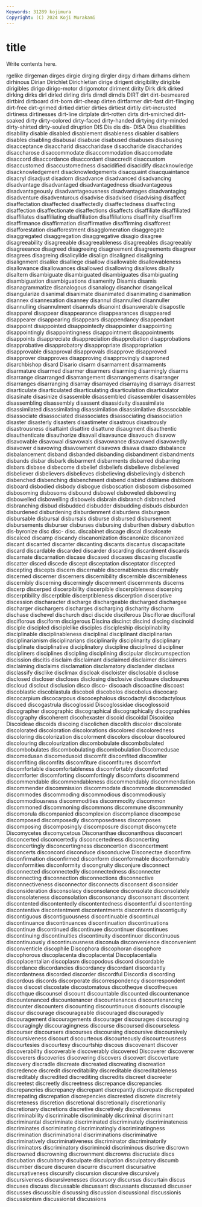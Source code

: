 ```yaml
---
Keywords: 31289 kojimura
Copyright: (C) 2024 Koji Murakami
---
```


# title

Write contents here.



rgelike dirgeman dirges
dirgie dirging dirgler dirgy dirham dirhams dirhem dirhinous Dirian Dirichlet
Dirichletian dirige dirigent dirigibility dirigible dirigibles dirigo dirigo-motor dirigomotor diriment
dirity Dirk dirk dirked dirking dirks dirl dirled dirling dirls
dirndl dirndls DIRT dirt dirt-besmeared dirtbird dirtboard dirt-born dirt-cheap dirten
dirtfarmer dirt-fast dirt-flinging dirt-free dirt-grimed dirtied dirtier dirties dirtiest dirtily
dirt-incrusted dirtiness dirtinesses dirt-line dirtplate dirt-rotten dirts dirt-smirched dirt-soaked dirty
dirty-colored dirty-faced dirty-handed dirtying dirty-minded dirty-shirted dirty-souled diruption DIS Dis
dis dis- DISA Disa disabilities disability disable disabled disablement disableness
disabler disablers disables disabling disabusal disabuse disabused disabuses disabusing disacceptance
disaccharid disaccharidase disaccharide disaccharides disaccharose disaccommodate disaccommodation disaccomodate disaccord disaccordance
disaccordant disaccredit disaccustom disaccustomed disaccustomedness disacidified disacidify disacknowledge disacknowledgement disacknowledgements
disacquaint disacquaintance disacryl disadjust disadorn disadvance disadvanced disadvancing disadvantage disadvantaged
disadvantagedness disadvantageous disadvantageously disadvantageousness disadvantages disadvantaging disadventure disadventurous disadvise disadvised
disadvising disaffect disaffectation disaffected disaffectedly disaffectedness disaffecting disaffection disaffectionate disaffections
disaffects disaffiliate disaffiliated disaffiliates disaffiliating disaffiliation disaffiliations disaffinity disaffirm disaffirmance
disaffirmation disaffirmative disaffirming disafforest disafforestation disafforestment disagglomeration disaggregate disaggregated disaggregation
disaggregative disagio disagree disagreeability disagreeable disagreeableness disagreeables disagreeably disagreeance disagreed
disagreeing disagreement disagreements disagreer disagrees disagreing disalicylide disalign disaligned disaligning
disalignment disalike disalliege disallow disallowable disallowableness disallowance disallowances disallowed disallowing
disallows disally disaltern disambiguate disambiguated disambiguates disambiguating disambiguation disambiguations disamenity
Disamis disamis disanagrammatize disanalogous disanalogy disanchor disangelical disangularize disanimal disanimate
disanimated disanimating disanimation disannex disannexation disanney disannul disannulled disannuller disannulling
disannulment disannuls disanoint disanswerable disapostle disapparel disappear disappearance disappearances disappeared
disappearer disappearing disappears disappendancy disappendant disappoint disappointed disappointedly disappointer disappointing
disappointingly disappointingness disappointment disappointments disappoints disappreciate disappreciation disapprobation disapprobations disapprobative
disapprobatory disappropriate disappropriation disapprovable disapproval disapprovals disapprove disapproved disapprover disapproves
disapproving disapprovingly disaproned disarchbishop disard Disario disarm disarmament disarmaments disarmature
disarmed disarmer disarmers disarming disarmingly disarms disarrange disarranged disarrangement disarrangements
disarranger disarranges disarranging disarray disarrayed disarraying disarrays disarrest disarticulate disarticulated
disarticulating disarticulation disarticulator disasinate disasinize disassemble disassembled disassembler disassembles disassembling
disassembly disassent disassiduity disassimilate disassimilated disassimilating disassimilation disassimilative disassociable disassociate
disassociated disassociates disassociating disassociation disaster disasterly disasters disastimeter disastrous disastrously
disastrousness disattaint disattire disattune disaugment disauthentic disauthenticate disauthorize disavail disavaunce
disavouch disavow disavowable disavowal disavowals disavowance disavowed disavowedly disavower disavowing
disavowment disavows disawa disazo disbalance disbalancement disband disbanded disbanding disbandment
disbandments disbands disbar disbark disbarment disbarments disbarred disbarring disbars disbase
disbecome disbelief disbeliefs disbelieve disbelieved disbeliever disbelievers disbelieves disbelieving disbelievingly
disbench disbenched disbenching disbenchment disbend disbind disblame disbloom disboard disbodied
disbody disbogue disboscation disbosom disbosomed disbosoming disbosoms disbound disbowel disboweled
disboweling disbowelled disbowelling disbowels disbrain disbranch disbranched disbranching disbud disbudded
disbudder disbudding disbuds disburden disburdened disburdening disburdenment disburdens disburgeon disbursable
disbursal disbursals disburse disbursed disbursement disbursements disburser disburses disbursing disburthen
disbury disbutton dis-byronize disc disc- disc. discabinet discage discal discalceate
discalced discamp discandy discanonization discanonize discanonized discant discanted discanter discanting
discants discantus discapacitate discard discardable discarded discarder discarding discardment discards
discarnate discarnation discase discased discases discasing discastle discatter disced discede
discept disceptation disceptator discepted discepting discepts discern discernable discernableness discernably
discerned discerner discerners discernibility discernible discernibleness discernibly discerning discerningly discernment
discernments discerns discerp discerped discerpibility discerpible discerpibleness discerping discerptibility discerptible
discerptibleness discerption discerptive discession discharacter discharge dischargeable discharged dischargee discharger
dischargers discharges discharging discharity discharm dischase dischevel dischurch disci discide
disciferous Disciflorae discifloral disciflorous disciform discigerous Discina discinct discind discing
discinoid disciple discipled disciplelike disciples discipleship disciplinability disciplinable disciplinableness disciplinal
disciplinant disciplinarian disciplinarianism disciplinarians disciplinarily disciplinarity disciplinary disciplinate disciplinative disciplinatory
discipline disciplined discipliner discipliners disciplines discipling disciplining discipular discircumspection discission
discitis disclaim disclaimant disclaimed disclaimer disclaimers disclaiming disclaims disclamation disclamatory
disclander disclass disclassify disclike disclimax discloak discloister disclosable disclose disclosed
discloser discloses disclosing disclosive disclosure disclosures discloud disclout disclusion disco
disco- discoach discoactine discoast discoblastic discoblastula discoboli discobolos discobolus discocarp
discocarpium discocarpous discocephalous discodactyl discodactylous discoed discogastrula discoglossid Discoglossidae discoglossoid
discographer discographic discographical discographically discographies discography discoherent discohexaster discoid discoidal
Discoidea Discoideae discoids discoing discolichen discolith discolor discolorate discolorated discoloration
discolorations discolored discoloredness discoloring discolorization discolorment discolors discolour discoloured discolouring
discolourization discombobulate discombobulated discombobulates discombobulating discombobulation Discomedusae discomedusan discomedusoid discomfit
discomfited discomfiter discomfiting discomfits discomfiture discomfitures discomfort discomfortable discomfortableness discomfortably
discomforted discomforter discomforting discomfortingly discomforts discommend discommendable discommendableness discommendably discommendation
discommender discommission discommodate discommode discommoded discommodes discommoding discommodious discommodiously discommodiousness
discommodities discommodity discommon discommoned discommoning discommons discommune discommunity discomorula discompanied
discomplexion discompliance discompose discomposed discomposedly discomposedness discomposes discomposing discomposingly discomposure
discompt discomycete Discomycetes discomycetous Disconanthae disconanthous disconcert disconcerted disconcertedly disconcertedness
disconcerting disconcertingly disconcertingness disconcertion disconcertment disconcerts disconcord disconduce disconducive Disconectae
disconfirm disconfirmation disconfirmed disconform disconformable disconformably disconformities disconformity discongruity disconjure
disconnect disconnected disconnectedly disconnectedness disconnecter disconnecting disconnection disconnections disconnective disconnectiveness
disconnector disconnects disconsent disconsider disconsideration disconsolacy disconsolance disconsolate disconsolately disconsolateness
disconsolation disconsonancy disconsonant discontent discontented discontentedly discontentedness discontentful discontenting discontentive
discontentment discontentments discontents discontiguity discontiguous discontiguousness discontinuable discontinual discontinuance discontinuances
discontinuation discontinuations discontinue discontinued discontinuee discontinuer discontinues discontinuing discontinuities discontinuity
discontinuor discontinuous discontinuously discontinuousness disconula disconvenience disconvenient disconventicle discophile Discophora
discophoran discophore discophorous discoplacenta discoplacental Discoplacentalia discoplacentalian discoplasm discopodous discord
discordable discordance discordancies discordancy discordant discordantly discordantness discorded discorder discordful
Discordia discording discordous discords discorporate discorrespondency discorrespondent discos discost discostate
discostomatous discotheque discotheques discothque discounsel discount discountable discounted discountenance discountenanced
discountenancer discountenances discountenancing discounter discounters discounting discountinuous discounts discouple discour
discourage discourageable discouraged discouragedly discouragement discouragements discourager discourages discouraging discouragingly
discouragingness discourse discoursed discourseless discourser discoursers discourses discoursing discoursive discoursively
discoursiveness discourt discourteous discourteously discourteousness discourtesies discourtesy discourtship discous discovenant
discover discoverability discoverable discoverably discovered Discoverer discoverer discoverers discoveries discovering
discovers discovert discoverture discovery discradle discreate discreated discreating discreation discredence
discredit discreditability discreditable discreditableness discreditably discredited discrediting discredits discreet discreeter
discreetest discreetly discreetness discrepance discrepancies discrepancries discrepancy discrepant discrepantly discrepate
discrepated discrepating discrepation discrepencies discrested discrete discretely discreteness discretion discretional
discretionally discretionarily discretionary discretions discretive discretively discretiveness discriminability discriminable discriminably
discriminal discriminant discriminantal discriminate discriminated discriminately discriminateness discriminates discriminating discriminatingly
discriminatingness discrimination discriminational discriminations discriminative discriminatively discriminativeness discriminator discriminatorily discriminators
discriminatory discriminoid discriminous discrive discrown discrowned discrowning discrownment discrowns discruciate
discs discubation discubitory disculpate disculpation disculpatory discumb discumber discure discuren
discurre discurrent discursative discursativeness discursify discursion discursive discursively discursiveness discursivenesses
discursory discursus discurtain discus discuses discuss discussable discussant discussants discussed
discusser discusses discussible discussing discussion discussional discussionis discussionism discussionist discussions
